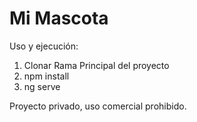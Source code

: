 # Mi Mascota
Uso y ejecución:

1) Clonar Rama Principal del proyecto
2) npm install
3) ng serve

Proyecto privado, uso comercial prohibido.
